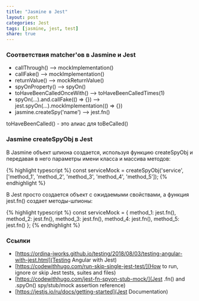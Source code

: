```yaml
---
title: "Jasmine в Jest"
layout: post
categories: Jest
tags: [jasmine, jest, test]
share: true
---
```


### Соответствия matcher'ов в Jasmine и Jest

- callThrough() --> mockImplementation()
- callFake() --> mockImplementation()
- returnValue() --> mockReturnValue()
- spyOnProperty() --> spyOn()
- toHaveBeenCalledOnceWith() --> toHaveBeenCalledTimes(1)
- spyOn(...).and.callFake(() => {}) --> jest.spyOn(...).mockImplementation(() => {})
- jasmine.createSpy('name') --> jest.fn()

toHaveBeenCalled() - это алиас для toBeCalled()

### Jasmine createSpyObj в Jest

В Jasmine объект шпиона создается, используя функцию createSpyObj и передавая в него параметры имени класса и массива методов:

{% highlight typescript %}
const serviceMock = createSpyObj('service', ['method_1', 'method_2', 'method_3', 'method_4', 'method_5']);
{% endhighlight %}

В Jest просто создается объект с ожидаемыми свойствами, а функция jest.fn() создает методы-шпионы:

{% highlight typescript %}
const serviceMock = {
    method_1: jest.fn(),
    method_2: jest.fn(),
    method_3: jest.fn(),
    method_4: jest.fn(),
    method_5: jest.fn()
};
{% endhighlight %}

### Ссылки

- [https://ordina-jworks.github.io/testing/2018/08/03/testing-angular-with-jest.html](Testing Angular with Jest)
- [https://codewithhugo.com/run-skip-single-jest-test/](How to run, ignore or skip Jest tests, suites and files)
- [https://codewithhugo.com/jest-fn-spyon-stub-mock/](Jest .fn() and .spyOn() spy/stub/mock assertion reference)
- [https://jestjs.io/ru/docs/getting-started](Jest Documentation)
